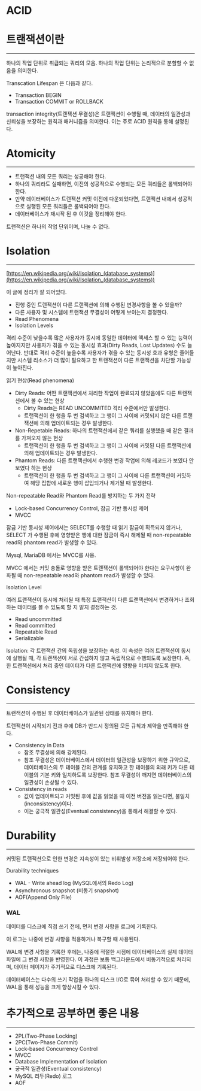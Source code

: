 # ACID

# 트랜잭션이란
---
하나의 작업 단위로 취급되는 쿼리의 모음. 하나의 작업 단위는 논리적으로 분할할 수 없음을 의미한다.

Transcation Lifespan 은 다음과 같다.

- Transaction BEGIN
- Transaction COMMIT or ROLLBACK

transaction integrity(트랜잭션 무결성)은 트랜잭션이 수행될 때, 데이터의 일관성과 신뢰성을 보장하는 원칙과 매커니즘을 의미한다. 이는 주로 ACID 원칙을 통해 설명된다.

# Atomicity
---
- 트랜잭션 내의 모든 쿼리는 성공해야 한다.
- 하나의 쿼리라도 실패하면, 이전의 성공적으로 수행되는 모든 쿼리들은 롤백되어야 한다.
- 만약 데이터베이스가 트랜잭션 커밋 이전에 다운되었다면, 트랜잭션 내에서 성공적으로 실행된 모든 쿼리들은 롤백되어야 한다.
- 데이터베이스가 재시작 된 후 이것을 정리해야 한다.

트랜잭션은 하나의 작업 단위이며, 나눌 수 없다.

# Isolation
---
[https://en.wikipedia.org/wiki/Isolation_(database_systems)](https://en.wikipedia.org/wiki/Isolation_(database_systems))

이 글에 정리가 잘 되어있다.

- 진행 중인 트랜잭션이 다른 트랜잭션에 의해 수행된 변경사항을 볼 수 있을까?
- 다른 사용자 및 시스템에 트랜잭션 무결성이 어떻게 보이는지 결정한다.
- Read Phenomena
- Isolation Levels

격리 수준이 낮을수록 많은 사용자가 동시에 동일한 데이터에 액세스 할 수 있는 능력이 높아지지만 사용자가 겪을 수 있는 동시성 효과(Dirty Reads, Lost Updates) 수도 늘어난다. 반대로 격리 수준이 높을수록 사용자가 겪을 수 있는 동시성 효과 유형은 줄어들지만 시스템 리소스가 더 많이 필요하고 한 트랜잭션이 다른 트랜잭션을 차단할 가능성이 높아진다.

읽기 현상(Read phenomena)

- Dirty Reads: 어떤 트랜잭션에서 처리한 작업이 완료되지 않았음에도 다른 트랜잭션에서 볼 수 있는 현상
    - Dirty Reads는 READ UNCOMMITED 격리 수준에서만 발생한다.
    - 트랜잭션이 한 행을 두 번 검색하고 그 행이 그 사이에 커밋되지 않은 다른 트랜잭션에 의해 업데이트되는 경우 발생한다.
- Non-Repetable Reads: 하나의 트랜잭션에서 같은 쿼리를 실행했을 때 같은 결과를 가져오지 않는 현상
    - 트랜잭션이 한 행을 두 번 검색하고 그 행이 그 사이에 커밋된 다른 트랜잭션에 의해 업데이트되는 경우 발생한다.
- Phantom Reads: 다른 트랜잭션에서 수행한 변경 작업에 의해 레코드가 보였다 안 보였다 하는 현상
    - 트랜잭션이 한 행을 두 번 검색하고 그 행이 그 사이에 다른 트랜잭션이 커밋하여 해당 집합에 새로운 행이 삽입되거나 제거될 때 발생한다.

Non-repeatable Read와 Phantom Read를 방지하는 두 가지 전략

- Lock-based Concurrency Control, 잠금 기반 동시성 제어
- MVCC

잠금 기반 동시성 제어에서는 SELECT를 수행할 때 읽기 잠금이 획득되지 않거나, SELECT 가 수행된 후에 영향받은 행에 대한 잠금이 즉시 해제될 때 non-repeatable read와 phantom read가 발생할 수 있다.

Mysql,  MariaDB 에서는 MVCC를 사용.

MVCC 에서는 커밋 충돌로 영향을 받은 트랜잭션이 롤백되어야 한다는 요구사항이 완화될 때 non-repeatable read와 phantom read가 발생할 수 있다.

Isolation Level

여러 트랜잭션이 동시에 처리될 때 특정 트랜잭션이 다른 트랜잭션에서 변경하거나 조회하는 데이터를 볼 수 있도록 할 지 말지 결정하는 것.

- Read uncommitted
- Read committed
- Repeatable Read
- Serializable

Isolation: 각 트랜잭션 간의 독립성을 보장하는 속성. 이 속성은 여러 트랜잭션이 동시에 실행될 때, 각 트랜잭션이 서로 간섭하지 않고 독립적으로 수행되도록 보장한다. 즉, 한 트랜잭션에서 처리 중인 데이터가 다른 트랜잭션에 영향을 미치지 않도록 한다.

# Consistency
---
트랜잭션이 수행된 후 데이터베이스가 일관된 상태를 유지해야 한다.

트랜잭션이 시작되기 전과 후에 DB가 반드시 정의된 모든 규칙과 제약을 만족해야 한다.

- Consistency in Data
    - 참조 무결성에 의해 강제된다.
    - 참조 무결성은 데이터베이스에서 데이터의 일관성을 보장하기 위한 규약으로, 데이터베이스의 두 테이블 간의 관계를 유지하고 한 테이블의 외래 키가 다른 테이블의 기본 키와 일치하도록 보장한다. 참조 무결성이 깨지면 데이터베이스의 일관성이 손상될 수 있다.
- Consistency in reads
    - 값이 업데이트되고 커밋된 후에 값을 읽었을 때 이전 버전을 읽는다면, 불일치(inconsistency)이다.
    - 이는 궁극적 일관성(Eventual consistency)을 통해서 해결할 수 있다.

# Durability
---
커밋된 트랜잭션으로 인한 변경은 지속성이 있는 비휘발성 저장소에 저장되어야 한다.

Durability techniques

- WAL - Write ahead log (MySQL에서의 Redo Log)
- Asynchronous snapshot (비동기 snapshot)
- AOF(Append Only File)

### WAL

데이터를 디스크에 직접 쓰기 전에, 먼저 변경 사항을 로그에 기록한다.

이 로그는 나중에 변경 사항을 적용하거나 복구할 때 사용된다.

WAL에 변경 사항을 기록한 후에는, 나중에 적절한 시점에 데이터베이스의 실제 데이터 파일에 그 변경 사항을 반영한다. 이 과정은 보통 백그라운드에서 비동기적으로 처리되며, 데이터 페이지가 주기적으로 디스크에 기록된다.

데이터베이스는 다수의 쓰기 작업을 하나의 디스크 I/O로 묶어 처리할 수 있기 때문에, WAL을 통해 성능을 크게 향상시킬 수 있다.

# 추가적으로 공부하면 좋은 내용
---
- 2PL(Two-Phase Locking)
- 2PC(Two-Phase Commit)
- Lock-based Concurrency Control
- MVCC
- Database Implementation of Isolation
- 궁극적 일관성(Eventual consistency)
- MySQL 리두(Redo) 로그
- AOF
